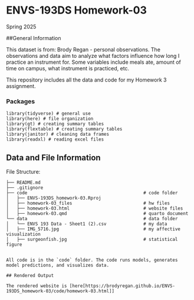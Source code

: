 # ENVS-193DS Homework-03

Spring 2025

##General Information

This dataset is from: Brody Regan - personal observations. The observations and data aim to analyze what factors influence how long I practice an instrument for. Some variables include meals ate, amount of time on campus, what instrument is practiced, etc. 

This repository includes all the data and code for my Homework 3 assignment. 

### Packages

```
library(tidyverse) # general use
library(here) # file organization
library(gt) # creating summary tables
library(flextable) # creating summary tables
library(janitor) # cleaning data frames
library(readxl) # reading excel files
```

## Data and File Information

File Structure:

```
├── README.md
├── .gitignore
├── code                                            # code folder
│   ├── ENVS-193DS_homework-03.Rproj                    
│   ├── homework-03_files                           # hw files
│   ├── homework-03.html                            # website files
│   ├── homework-03.qmd                             # quarto document
└── data                                            # data folder
│   └── ENVS 193 Data - Sheet1 (2).csv              # my data
│   ├── IMG_5716.jpg                                # my affective visualization                  
│   ├── surgeonfish.jpg                             # statistical figure
    

All code is in the `code` folder. The code runs models, generates model predictions, and visualizes data.

## Rendered Output

The rendered website is [here[https://brodyregan.github.io/ENVS-193DS_homework-03/code/homework-03.html]]



